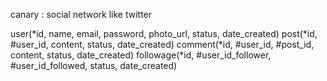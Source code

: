 canary : social network like twitter 

user(*id, name, email, password, photo_url, status, date_created)
post(*id, #user_id, content, status, date_created)
comment(*id, #user_id, #post_id, content, status, date_created)
followage(*id, #user_id_follower, #user_id_followed, status, date_created)